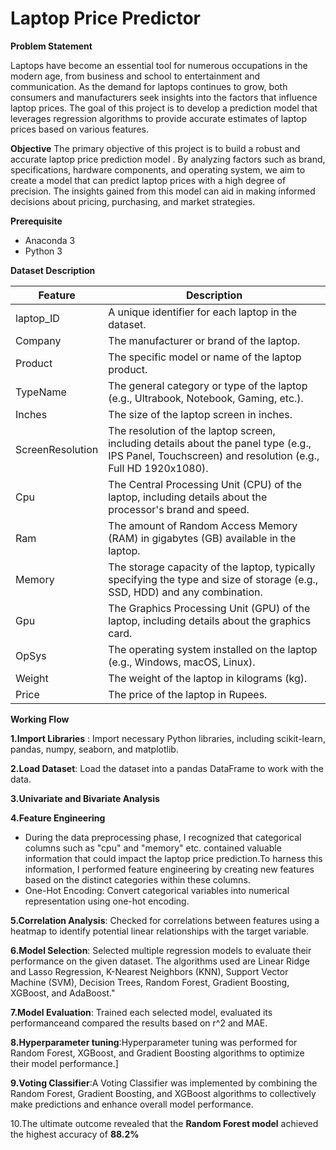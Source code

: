 
# Laptop Price Predictor

**Problem Statement**

Laptops have become an essential tool for numerous occupations in the modern age, from business and school to entertainment and communication. As the demand for laptops continues to grow, both consumers and manufacturers seek insights into the factors that influence laptop prices. The goal of this project is to develop a prediction model that leverages regression algorithms to provide accurate estimates of laptop prices based on various features.

**Objective**
The primary objective of this project is to build a robust and accurate laptop price prediction model . By analyzing factors such as brand, specifications, hardware components, and operating system, we aim to create a model that can predict laptop prices with a high degree of precision. The insights gained from this model can aid in making informed decisions about pricing, purchasing, and market strategies.

**Prerequisite**

* Anaconda 3
* Python 3

**Dataset Description**

| Feature | Description |
|---------|-------------|
| laptop_ID | A unique identifier for each laptop in the dataset. |
| Company | The manufacturer or brand of the laptop. |
| Product | The specific model or name of the laptop product. |
| TypeName | The general category or type of the laptop (e.g., Ultrabook, Notebook, Gaming, etc.). |
| Inches | The size of the laptop screen in inches. |
| ScreenResolution | The resolution of the laptop screen, including details about the panel type (e.g., IPS Panel, Touchscreen) and resolution (e.g., Full HD 1920x1080). |
| Cpu | The Central Processing Unit (CPU) of the laptop, including details about the processor's brand and speed. |
| Ram | The amount of Random Access Memory (RAM) in gigabytes (GB) available in the laptop. |
| Memory | The storage capacity of the laptop, typically specifying the type and size of storage (e.g., SSD, HDD) and any combination. |
| Gpu | The Graphics Processing Unit (GPU) of the laptop, including details about the graphics card. |
| OpSys | The operating system installed on the laptop (e.g., Windows, macOS, Linux). |
| Weight | The weight of the laptop in kilograms (kg). |
| Price | The price of the laptop in Rupees. |


**Working Flow**

 **1.Import Libraries** : Import necessary Python libraries, including scikit-learn, pandas, numpy, seaborn, and matplotlib.

**2.Load Dataset**: Load the dataset into a pandas DataFrame to work with the data.

**3.Univariate and Bivariate Analysis**

**4.Feature Engineering**

* During the data preprocessing phase, I recognized that categorical columns such as "cpu" and "memory" etc. contained valuable information that could impact the laptop price prediction.To harness this information, I performed feature engineering by creating new features based on the distinct categories within these columns.
* One-Hot Encoding: Convert categorical variables into numerical representation using one-hot encoding.

**5.Correlation Analysis**: Checked for correlations between features using a heatmap to identify potential linear relationships with the target variable.

**6.Model Selection**: Selected multiple regression models to evaluate their performance on the given dataset. The algorithms used are Linear Ridge and Lasso Regression, K-Nearest Neighbors (KNN), Support Vector Machine (SVM), Decision Trees, Random Forest, Gradient Boosting, XGBoost, and AdaBoost."

**7.Model Evaluation**: Trained each selected model, evaluated its performanceand compared the results based on r^2 and MAE.

**8.Hyperparameter tuning**:Hyperparameter tuning was performed for Random Forest, XGBoost, and Gradient Boosting algorithms to optimize their model performance.]

**9.Voting Classifier**:A Voting Classifier was implemented by combining the Random Forest, Gradient Boosting, and XGBoost algorithms to collectively make predictions and enhance overall model performance.

10.The ultimate outcome revealed that the **Random Forest model** achieved the highest accuracy of **88.2%**
